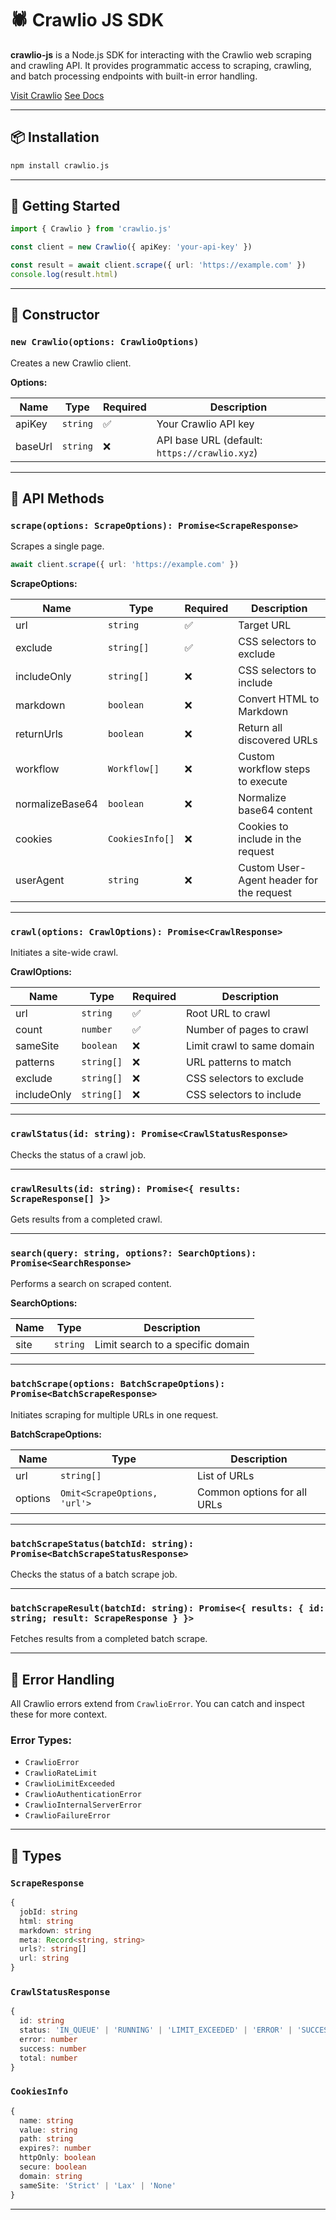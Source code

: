 # 🕷️ Crawlio JS SDK

**crawlio-js** is a Node.js SDK for interacting with the Crawlio web scraping and crawling API. It provides programmatic access to scraping, crawling, and batch processing endpoints with built-in error handling.

[Visit Crawlio](https://crawlio.xyz)  [See Docs](https://docs.crawlio.xyz)

---

## 📦 Installation

```bash
npm install crawlio.js
```

---

## 🚀 Getting Started

```ts
import { Crawlio } from 'crawlio.js'

const client = new Crawlio({ apiKey: 'your-api-key' })

const result = await client.scrape({ url: 'https://example.com' })
console.log(result.html)
```

---

## 🔧 Constructor

### `new Crawlio(options: CrawlioOptions)`

Creates a new Crawlio client.

**Options:**

| Name    | Type     | Required | Description                                   |
| ------- | -------- | -------- | --------------------------------------------- |
| apiKey  | `string` | ✅        | Your Crawlio API key                          |
| baseUrl | `string` | ❌        | API base URL (default: `https://crawlio.xyz`) |

---

## 📘 API Methods

### `scrape(options: ScrapeOptions): Promise<ScrapeResponse>`

Scrapes a single page.

```ts
await client.scrape({ url: 'https://example.com' })
```

**ScrapeOptions:**

| Name            | Type            | Required | Description                              |
| --------------- | --------------- | -------- | ---------------------------------------- |
| url             | `string`        | ✅        | Target URL                               |
| exclude         | `string[]`      | ✅        | CSS selectors to exclude                 |
| includeOnly     | `string[]`      | ❌        | CSS selectors to include                 |
| markdown        | `boolean`       | ❌        | Convert HTML to Markdown                 |
| returnUrls      | `boolean`       | ❌        | Return all discovered URLs               |
| workflow        | `Workflow[]`    | ❌        | Custom workflow steps to execute         |
| normalizeBase64 | `boolean`       | ❌        | Normalize base64 content                 |
| cookies         | `CookiesInfo[]` | ❌        | Cookies to include in the request        |
| userAgent       | `string`        | ❌        | Custom User-Agent header for the request |

---

### `crawl(options: CrawlOptions): Promise<CrawlResponse>`

Initiates a site-wide crawl.

**CrawlOptions:**

| Name        | Type       | Required | Description                |
| ----------- | ---------- | -------- | -------------------------- |
| url         | `string`   | ✅        | Root URL to crawl          |
| count       | `number`   | ✅        | Number of pages to crawl   |
| sameSite    | `boolean`  | ❌        | Limit crawl to same domain |
| patterns    | `string[]` | ❌        | URL patterns to match      |
| exclude     | `string[]` | ❌        | CSS selectors to exclude   |
| includeOnly | `string[]` | ❌        | CSS selectors to include   |

---

### `crawlStatus(id: string): Promise<CrawlStatusResponse>`

Checks the status of a crawl job.

---

### `crawlResults(id: string): Promise<{ results: ScrapeResponse[] }>`

Gets results from a completed crawl.

---

### `search(query: string, options?: SearchOptions): Promise<SearchResponse>`

Performs a search on scraped content.

**SearchOptions:**

| Name | Type     | Description                       |
| ---- | -------- | --------------------------------- |
| site | `string` | Limit search to a specific domain |

---

### `batchScrape(options: BatchScrapeOptions): Promise<BatchScrapeResponse>`

Initiates scraping for multiple URLs in one request.

**BatchScrapeOptions:**

| Name    | Type                         | Description                 |
| ------- | ---------------------------- | --------------------------- |
| url     | `string[]`                   | List of URLs                |
| options | `Omit<ScrapeOptions, 'url'>` | Common options for all URLs |

---

### `batchScrapeStatus(batchId: string): Promise<BatchScrapeStatusResponse>`

Checks the status of a batch scrape job.

---

### `batchScrapeResult(batchId: string): Promise<{ results: { id: string; result: ScrapeResponse } }>`

Fetches results from a completed batch scrape.

---

## 🛑 Error Handling

All Crawlio errors extend from `CrawlioError`. You can catch and inspect these for more context.

### Error Types:

* `CrawlioError`
* `CrawlioRateLimit`
* `CrawlioLimitExceeded`
* `CrawlioAuthenticationError`
* `CrawlioInternalServerError`
* `CrawlioFailureError`

---

## 📄 Types

### `ScrapeResponse`

```ts
{
  jobId: string
  html: string
  markdown: string
  meta: Record<string, string>
  urls?: string[]
  url: string
}
```

### `CrawlStatusResponse`

```ts
{
  id: string
  status: 'IN_QUEUE' | 'RUNNING' | 'LIMIT_EXCEEDED' | 'ERROR' | 'SUCCESS'
  error: number
  success: number
  total: number
}
```

### `CookiesInfo`

```ts
{
  name: string
  value: string
  path: string
  expires?: number
  httpOnly: boolean
  secure: boolean
  domain: string
  sameSite: 'Strict' | 'Lax' | 'None'
}
```

---
